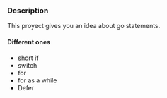 ### Description

This proyect gives you an idea about go statements.

#### Different ones
- short if
- switch
- for
- for as a while
- Defer